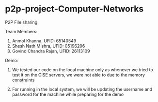 # p2p-project-Computer-Networks
P2P File sharing

Team Members:
1. Anmol Khanna, UFID: 65140549
2. Shesh Nath Mishra, UFID: 05196206
3. Govind Chandra Rajan, UFID: 26113109

Demo:

1. We tested our code on the local machine only as whenever we tried to test it on the CISE
servers, we were not able to due to the memory constraints

2. For running in the local system, we will be updating the username and password for the
machine while preparing for the demo
